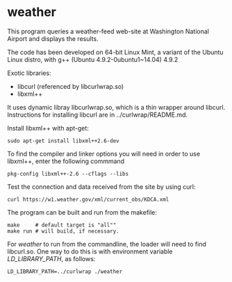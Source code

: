 # weather

This program queries a weather-feed web-site at Washington National Airport and displays the results.

The code has been developed on 64-bit Linux Mint, a variant of the Ubuntu Linux distro,
with g++ (Ubuntu 4.9.2-0ubuntu1~14.04) 4.9.2

Exotic libraries:

* libcurl (referenced by libcurlwrap.so)
* libxml++

It uses dynamic libray libcurlwrap.so, which is a thin wrapper around libcurl.  Instructions for installing
libcurl are in ../curlwrap/README.md.
 
Install libxml++ with apt-get:
```
sudo apt-get install libxml++2.6-dev
```

To find the compiler and linker options you will need in order to use libxml++, enter the following commmand

```
pkg-config libxml++-2.6 --cflags --libs
```

Test the connection and data received from the site by using curl:
```
curl https://w1.weather.gov/xml/current_obs/KDCA.xml
```

The program can be built and run from the makefile:

```
make     # default target is "all""
make run # will build, if necessary.
```

For *weather* to run from the commandline, the loader will need to find libcurl.so.  One way to do this is 
with environment variable *LD_LIBRARY_PATH*, as follows:

```
LD_LIBRARY_PATH=../curlwrap ./weather
```
